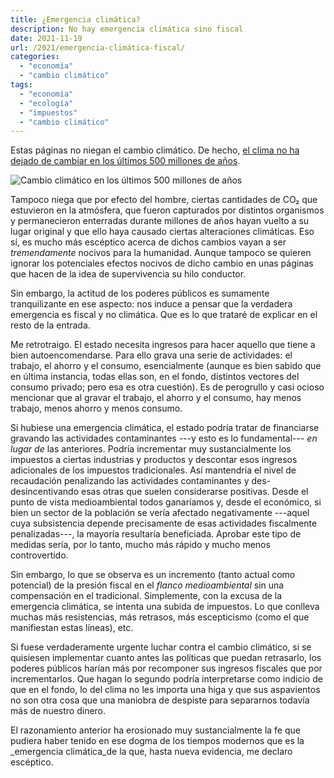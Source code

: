 ```yaml
---
title: ¿Emergencia climática?
description: No hay emergencia climática sino fiscal
date: 2021-11-19
url: /2021/emergencia-climática-fiscal/
categories:
  - "economía"
  - "cambio climático"
tags:
  - "economía"
  - "ecología"
  - "impuestos"
  - "cambio climático"
---
```


Estas páginas no niegan el cambio climático. De hecho, [el clima no ha dejado de cambiar en los últimos 500 millones de años](https://www.climate.gov/news-features/climate-qa/whats-hottest-earths-ever-been).

![Cambio climático en los últimos 500 millones de años](/images/climate_change_500_m_years.png)

Tampoco niega que por efecto del hombre, ciertas cantidades de CO₂ que estuvieron en la atmósfera, que fueron capturados por distintos organismos y permanecieron enterradas durante millones de años hayan vuelto a su lugar original y que ello haya causado ciertas alteraciones climáticas. Eso sí, es mucho más escéptico acerca de dichos cambios vayan a ser _tremendamente_ nocivos para la humanidad. Aunque tampoco se quieren ignorar los potenciales efectos nocivos de dicho cambio en unas páginas que hacen de la idea de supervivencia su hilo conductor.

Sin embargo, la actitud de los poderes públicos es sumamente tranquilizante en ese aspecto: nos induce a pensar que la verdadera emergencia es fiscal y no climática. Que es lo que trataré de explicar en el resto de la entrada.

Me retrotraigo. El estado necesita ingresos para hacer aquello que tiene a bien autoencomendarse. Para ello grava una serie de actividades: el trabajo, el ahorro y el consumo, esencialmente (aunque es bien sabido que en última instancia, todas ellas son, en el fondo, distintos vectores del consumo privado; pero esa es otra cuestión). Es de perogrullo y casi ocioso mencionar que al gravar el trabajo, el ahorro y el consumo, hay menos trabajo, menos ahorro y menos consumo.

Si hubiese una emergencia climática, el estado podría tratar de financiarse gravando las actividades contaminantes ---y esto es lo fundamental--- _en lugar de_ las anteriores. Podría incrementar muy sustancialmente los impuestos a ciertas industrias y productos y descontar esos ingresos adicionales de los impuestos tradicionales. Así mantendría el nivel de recaudación penalizando las actividades contaminantes y des-desincentivando esas otras que suelen considerarse positivas. Desde el punto de vista medioambiental todos ganaríamos y, desde el económico, si bien un sector de la población se vería afectado negativamente ---aquel cuya subsistencia depende precisamente de esas actividades fiscalmente penalizadas---, la mayoría resultaría beneficiada. Aprobar este tipo de medidas sería, por lo tanto, mucho  más rápido y mucho menos controvertido.

Sin embargo, lo que se observa es un incremento (tanto actual como potencial) de la presión fiscal en el _flanco medioambiental_ sin una compensación en el tradicional. Simplemente, con la excusa de la emergencia climática, se intenta una subida de impuestos. Lo que conlleva muchas más resistencias, más retrasos, más escepticismo (como el que manifiestan estas líneas), etc.

Si fuese verdaderamente urgente luchar contra el cambio climático, si se quisiesen implementar cuanto antes las políticas que puedan retrasarlo, los poderes públicos harían más por recomponer sus ingresos fiscales que por incrementarlos. Que hagan lo segundo podría interpretarse como indicio de que en el fondo, lo del clima no les importa una higa y que sus aspavientos no son otra cosa que una maniobra de despiste para separarnos todavía más de nuestro dinero.

El razonamiento anterior ha erosionado muy sustancialmente la fe que pudiera haber tenido en ese dogma de los tiempos modernos que es la _emergencia climática_de la que, hasta nueva evidencia, me declaro escéptico.


